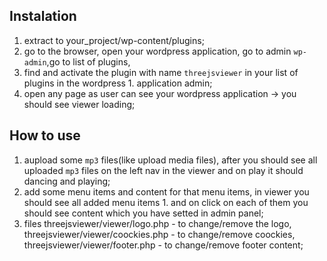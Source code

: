 
## Instalation  
1. extract to your_project/wp-content/plugins;  
1. go to the browser, open your wordpress application, go to admin `wp-admin`,go to list of plugins,
1. find and  activate the plugin with name `threejsviewer` in your list of plugins in the wordpress 1. application admin;  
1. open any page as user can see your wordpress application -> you should see viewer loading;  

## How to use  
1. aupload some `mp3` files(like upload media files), after you should see all uploaded `mp3` files on the left nav in the viewer and on play it should dancing and playing;  
1. add some menu items and content for that menu items, in viewer you should see all added menu items 1. and on click on each of them you should see content which you have setted in admin panel;  
1. files threejsviewer/viewer/logo.php - to change/remove the logo, threejsviewer/viewer/coockies.php - to change/remove coockies, threejsviewer/viewer/footer.php - to change/remove footer content;  